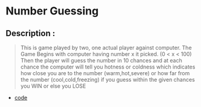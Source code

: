 # Number Guessing

## Description :
> This is game played by two, one actual player against computer.
> The Game Begins with computer having number x it picked. (0 < x < 100)
> Then the player will guess the number in 10 chances and at each chance the computer will tell you
> hotness or coldness which indicates how close you are to the number (warm,hot,severe) or how far from 
> the number (cool,cold,freezing)
> if you guess within the given chances you WIN
> or else you LOSE

- [code](Main.java)
